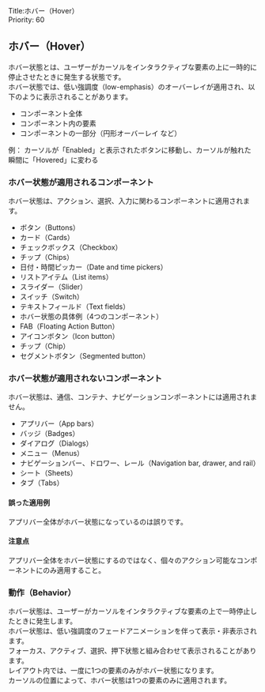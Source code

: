 Title:ホバー（Hover）  
Priority: 60

## ホバー（Hover）
ホバー状態とは、ユーザーがカーソルをインタラクティブな要素の上に一時的に停止させたときに発生する状態です。  
ホバー状態では、低い強調度（low-emphasis）のオーバーレイが適用され、以下のように表示されることがあります。  
 - コンポーネント全体
 - コンポーネント内の要素
 - コンポーネントの一部分（円形オーバーレイ など）

例：
カーソルが「Enabled」と表示されたボタンに移動し、カーソルが触れた瞬間に「Hovered」に変わる

### ホバー状態が適用されるコンポーネント
ホバー状態は、アクション、選択、入力に関わるコンポーネントに適用されます。  
 - ボタン（Buttons）
 - カード（Cards）
 - チェックボックス（Checkbox）
 - チップ（Chips）
 - 日付・時間ピッカー（Date and time pickers）
 - リストアイテム（List items）
 - スライダー（Slider）
 - スイッチ（Switch）
 - テキストフィールド（Text fields）
 - ホバー状態の具体例（4つのコンポーネント）
 - FAB（Floating Action Button）
 - アイコンボタン（Icon button）
 - チップ（Chip）
 - セグメントボタン（Segmented button）

### ホバー状態が適用されないコンポーネント
ホバー状態は、通信、コンテナ、ナビゲーションコンポーネントには適用されません。  
 - アプリバー（App bars）
 - バッジ（Badges）
 - ダイアログ（Dialogs）
 - メニュー（Menus）
 - ナビゲーションバー、ドロワー、レール（Navigation bar, drawer, and rail）
 - シート（Sheets）
 - タブ（Tabs）

#### 誤った適用例
アプリバー全体がホバー状態になっているのは誤りです。
#### 注意点
アプリバー全体をホバー状態にするのではなく、個々のアクション可能なコンポーネントにのみ適用すること。

### 動作（Behavior）
ホバー状態は、ユーザーがカーソルをインタラクティブな要素の上で一時停止したときに発生します。  
ホバー状態は、低い強調度のフェードアニメーションを伴って表示・非表示されます。  
フォーカス、アクティブ、選択、押下状態と組み合わせて表示されることがあります。  
レイアウト内では、一度に1つの要素のみがホバー状態になります。  
カーソルの位置によって、ホバー状態は1つの要素のみに適用されます。
